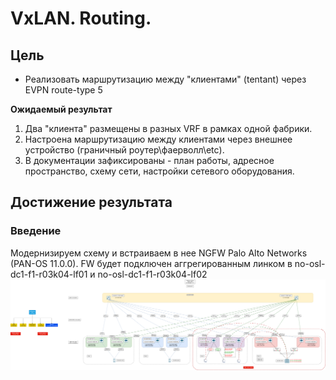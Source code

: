 # VxLAN. Routing.

## Цель
* Реализовать маршрутизацию между "клиентами" (tentant) через EVPN route-type 5

**Ожидаемый результат**

1. Два "клиента" размещены в разных VRF в рамках одной фабрики.
2. Настроена маршрутизацию между клиентами через внешнее устройство (граничный роутер\фаерволл\etc).
3. В документации зафиксированы - план работы, адресное пространство, схему сети, настройки сетевого оборудования.

## Достижение результата
### Введение

Модернизируем схему и встраиваем в нее NGFW Palo Alto Networks (PAN-OS 11.0.0). FW будет подключен аггрегированным линком в no-osl-dc1-f1-r03k04-lf01 и no-osl-dc1-f1-r03k04-lf02
![](images/HW-8-map.png)
